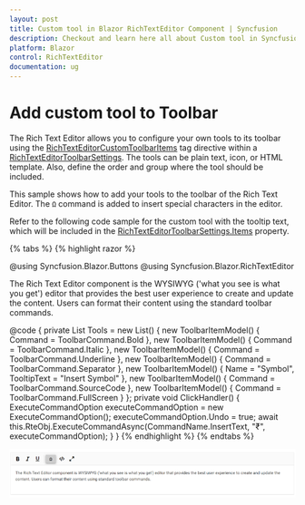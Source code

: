```yaml
---
layout: post
title: Custom tool in Blazor RichTextEditor Component | Syncfusion
description: Checkout and learn here all about Custom tool in Syncfusion Blazor RichTextEditor component and more.
platform: Blazor
control: RichTextEditor
documentation: ug
---
```


# Add custom tool to Toolbar

The Rich Text Editor allows you to configure your own tools to its toolbar using the [RichTextEditorCustomToolbarItems](https://help.syncfusion.com/cr/blazor/Syncfusion.Blazor.RichTextEditor.RichTextEditorCustomToolbarItems.html) tag directive within a [RichTextEditorToolbarSettings](https://help.syncfusion.com/cr/blazor/Syncfusion.Blazor.RichTextEditor.RichTextEditorToolbarSettings.html). The tools can be plain text, icon, or HTML template. Also, define the order and group where the tool should be included.

This sample shows how to add your tools to the toolbar of the Rich Text Editor. The `Ω` command is added to insert special characters in the editor.

Refer to the following code sample for the custom tool with the tooltip text, which will be included in the [RichTextEditorToolbarSettings.Items](https://help.syncfusion.com/cr/blazor/Syncfusion.Blazor.RichTextEditor.RichTextEditorToolbarSettings.html#Syncfusion_Blazor_RichTextEditor_RichTextEditorToolbarSettings_Items) property.

{% tabs %}
{% highlight razor %}

@using Syncfusion.Blazor.Buttons
@using Syncfusion.Blazor.RichTextEditor

<SfRichTextEditor>
    <RichTextEditorToolbarSettings Items="@Tools">
        <RichTextEditorCustomToolbarItems>
            <RichTextEditorCustomToolbarItem Name="Symbol">
                <Template>
                    <SfButton @onclick="ClickHandler">Insert Symbol</SfButton>
                </Template>
            </RichTextEditorCustomToolbarItem>
        </RichTextEditorCustomToolbarItems>
    </RichTextEditorToolbarSettings>
    <p>The Rich Text Editor component is the WYSIWYG ('what you see is what you get') editor that provides the best user experience to create and update the content. Users can format their content using the standard toolbar commands.</p>
</SfRichTextEditor>

@code {
    private List<ToolbarItemModel> Tools = new List<ToolbarItemModel>()
    {
        new ToolbarItemModel() { Command = ToolbarCommand.Bold },
        new ToolbarItemModel() { Command = ToolbarCommand.Italic },
        new ToolbarItemModel() { Command = ToolbarCommand.Underline },
        new ToolbarItemModel() { Command = ToolbarCommand.Separator },
        new ToolbarItemModel() { Name = "Symbol", TooltipText = "Insert Symbol" },
        new ToolbarItemModel() { Command = ToolbarCommand.SourceCode },
        new ToolbarItemModel() { Command = ToolbarCommand.FullScreen }
    };
    private void ClickHandler()
    {
        ExecuteCommandOption executeCommandOption = new ExecuteCommandOption();
        executeCommandOption.Undo = true;
        await this.RteObj.ExecuteCommandAsync(CommandName.InsertText, "₹", executeCommandOption);
    }
}
{% endhighlight %}
{% endtabs %}

![Blazor RichTextEditor customize toolbar](../images/blazor-richtexteditor-custom-tool.png)
